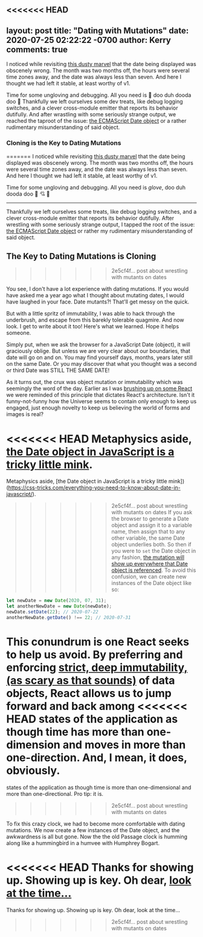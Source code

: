 <<<<<<< HEAD
---
layout: post
title: "Dating with Mutations"
date: 2020-07-25 02:22:22 -0700
author: Kerry
comments: true
---
I noticed while revisiting [this dusty marvel](https://passage.atmanaut.us/) that the date being displayed was obscenely wrong. The month was two months off, the hours were several time zones away, and the date was always less than seven. And here I thought we had left it stable, at least worthy of v1.

Time for some ungloving and debugging. All you need is 🧤 doo duh dooda doo 🎺
Thankfully we left ourselves some dev treats, like debug logging switches, and a
clever cross-module emitter that reports its behavior dutifully. And after
wrastling with some seriously strange output, we reached the taproot of the
issue: [the ECMAScript Date object](https://developer.mozilla.org/en-US/docs/Web/JavaScript/Reference/Global_Objects/Date) or a rather rudimentary misunderstanding of said object.

### Cloning is the Key to Dating Mutations
=======
I noticed while revisiting [this dusty marvel](https://passage.atmanaut.us/) that the date being displayed was obscenely wrong. The month was two months off, the hours were several time zones away, and the date was always less than seven. And here I thought we had left it stable, at least worthy of v1.

Time for some ungloving and debugging. All you need is *glove*, doo duh dooda doo 🎺 💘 🧤

---

Thankfully we left ourselves some treats, like debug logging switches, and a
clever cross-module emitter that reports its behavior dutifully. After
wrestling with some seriously strange output, I tapped the root of the
issue: [the ECMAScript Date object](https://developer.mozilla.org/en-US/docs/Web/JavaScript/Reference/Global_Objects/Date) or rather my rudimentary misunderstanding of said object.

## The Key to Dating Mutations is Cloning
>>>>>>> 2e5cf4f... post about wrestling with mutants on dates

You see, I don't have a lot experience with dating mutations. If you would
have asked me a year ago what I thought about mutating dates, I would have
laughed in your face. Date mutants?! That'll get messy on the quick.

But with a little spritz of immutability, I was able to hack through the
underbrush, and escape from this barekly tolerable quagmire. And now look.
I get to write about it too! Here's what we learned. Hope it helps someone.

Simply put, when we ask the browser for a JavaScript Date (object), it will
graciously oblige. But unless we are very clear about our boundaries, that
date will go on and on. You may find yourself days, months, years later still
on the same Date. Or you may discover that what you thought was a second or
third Date was STILL THE SAME DATE!

As it turns out, the crux was object mutation or immutability which was
seemingly the word of the day. Earlier as I was [brushing up on some React]()
we were reminded of this principle that dictates React's architecture.
Isn't it funny-not-funny how the Universe seems to contain only enough to keep
us engaged, just enough novelty to keep us believing the world of forms and
images is real?

<<<<<<< HEAD
Metaphysics aside, [the Date object in JavaScript is a tricky little mink](https://css-tricks.com/everything-you-need-to-know-about-date-in-javascript/).
=======
Metaphysics aside, [the Date object in JavaScript is a tricky little mink])(https://css-tricks.com/everything-you-need-to-know-about-date-in-javascript/).
>>>>>>> 2e5cf4f... post about wrestling with mutants on dates
If you ask the browser to generate a Date object and assign it to a variable
name, then assign that to any other variable, the same Date object underlies
both. So then if you were to `set` the Date object in any fashion,
[the mutation will show up everywhere that Date object is referenced](https://unspecified.wordpress.com/2013/08/02/why-you-should-never-mutate-a-javascript-date/).
To avoid this confusion, we can create new instances of the Date object like so:

```javascript
let newDate = new Date(2020, 07, 31);
let anotherNewDate = new Date(newDate);
newDate.setDate(22); // 2020-07-22
anotherNewDate.getDate() !== 22; // 2020-07-31
```

This conundrum is one React seeks to help us avoid. By preferring and enforcing [strict, deep
immutability, (as scary as that sounds)](https://alistapart.com/article/why-mutation-can-be-scary/)
of data objects, React allows us to jump forward and back among
<<<<<<< HEAD
states of the application as though time has more than one-dimension and moves
in more than one-direction. And, I mean, it does, obviously.
=======
states of the application as though time is more than one-dimensional and more
than one-directional. Pro tip: it is.
>>>>>>> 2e5cf4f... post about wrestling with mutants on dates

To fix this crazy clock, we had to become more comfortable with dating mutations.
We now create a few instances of the Date object, and the awkwardness is all
but gone. Now the the old Passage clock is humming along like a hummingbird in
a humvee with Humphrey Bogart.

<<<<<<< HEAD
Thanks for showing up. Showing up is key. Oh dear, [look at the
time…](https://passage.atmanaut.us)
=======
Thanks for showing up. Showing up is key. Oh dear, look at the time…
>>>>>>> 2e5cf4f... post about wrestling with mutants on dates
